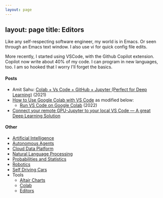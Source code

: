 ```yaml
---
layout: page
---
```

layout: page
title: Editors
---

Like any self-respecting software engineer, my world is in Emacs. Or seen through an Emacs text window. I also use vi for quick config file edits.

More recently, I started using VSCode, with the Github Copilot extension. Copilot now write about 40% of my code. I can program in new languages, too. I am so hooked that I worry I'll forget the basics.

#### Posts
*  Amit Sahu: [Colab + Vs Code + GitHub + Jupyter (Perfect for Deep Learning)](https://medium.com/analytics-vidhya/colab-vs-code-github-jupyter-perfect-for-deep-learning-2b257ae94d01) (2021)
* [How to Use Google Colab with VS Code](https://www.freecodecamp.org/news/how-to-use-google-colab-with-vs-code/) as modified below:
  * [Run VS Code on Google Colab](https://www.youtube.com/watch?v=RMCRwjnv2MI) (2022)
* [Connect your remote GPU-Jupyter to your local VS Code — A great Deep Learning Solution](https://cschranz.medium.com/connect-vs-code-to-your-remote-gpu-jupyter-instance-58b86a195d9e)

#### Other
* [Artificial Intelligence](artificial_intelligence.md)
* [Autonomous Agents](autonomous_agents.md)
* [Cloud Data Platform](cloud_data_platform.md)
* [Natural Language Processing](natural_language_processing.md)
* [Probabilities and Statistics](probabilities_and_statistics.md)
* [Robotics](robotics.md)
* [Self Driving Cars](self_driving_cars.md)
* Tools
  * [Altair Charts](altair.md)
  * [Colab](colab.md)
  * [Editors](editors.md)
